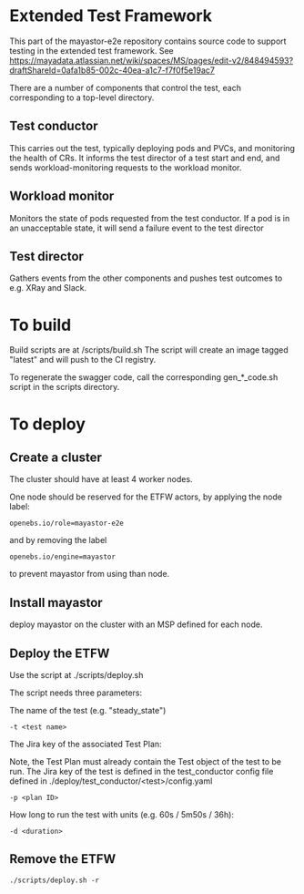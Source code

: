# Extended Test Framework

This part of the mayastor-e2e repository contains source code to support testing in the extended test framework.
See https://mayadata.atlassian.net/wiki/spaces/MS/pages/edit-v2/848494593?draftShareId=0afa1b85-002c-40ea-a1c7-f7f0f5e19ac7

There are a number of components that control the test, each corresponding to a top-level directory.


## Test conductor

This carries out the test, typically deploying pods and PVCs, and monitoring the health of CRs.
It informs the test director of a test start and end, and sends workload-monitoring requests to the
workload monitor.


## Workload monitor

Monitors the state of pods requested from the test conductor. If a pod is in an unacceptable state,
it will send a failure event to the test director


## Test director

Gathers events from the other components and pushes test outcomes to e.g. XRay and Slack.


# To build

Build scripts are at <component>/scripts/build.sh
The script will create an image tagged "latest" and will push to the CI registry.

To regenerate the swagger code, call the corresponding gen_*_code.sh script in the scripts directory.


# To deploy


## Create a cluster

The cluster should have at least 4 worker nodes.

One node should be reserved for the ETFW actors, by applying the node label:

	openebs.io/role=mayastor-e2e

and by removing the label

	openebs.io/engine=mayastor

to prevent mayastor from using than node.


## Install mayastor

deploy mayastor on the cluster with an MSP defined for each node.


## Deploy the ETFW

Use the script at ./scripts/deploy.sh

The script needs three parameters:

The name of the test (e.g. "steady_state")

	-t <test name>

The Jira key of the associated Test Plan:

Note, the Test Plan must already contain the Test object of the test to be run.
The Jira key of the test is defined in the test_conductor config file defined
in ./deploy/test_conductor/\<test\>/config.yaml

	-p <plan ID>

How long to run the test with units (e.g. 60s / 5m50s / 36h):

	-d <duration>

## Remove the ETFW

    ./scripts/deploy.sh -r
